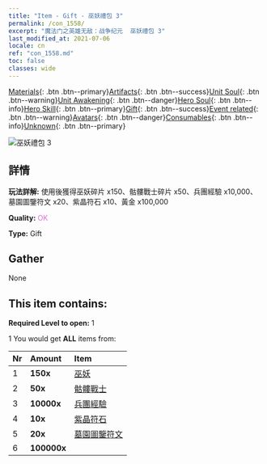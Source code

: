 ```yaml
---
title: "Item - Gift - 巫妖禮包 3"
permalink: /con_1558/
excerpt: "魔法门之英雄无敌：战争纪元  巫妖禮包 3"
last_modified_at: 2021-07-06
locale: cn
ref: "con_1558.md"
toc: false
classes: wide
---
```

 [Materials](/ItemsCN/){: .btn .btn--primary}[Artifacts](/ItemsCN/Artifacts/){: .btn .btn--success}[Unit Soul](/ItemsCN/UnitSoul/){: .btn .btn--warning}[Unit Awakening](/ItemsCN/UnitAwakening/){: .btn .btn--danger}[Hero Soul](/ItemsCN/HeroSoul/){: .btn .btn--info}[Hero Skill](/ItemsCN/HeroSkill/){: .btn .btn--primary}[Gift](/ItemsCN/Gift/){: .btn .btn--success}[Event related](/ItemsCN/Events/){: .btn .btn--warning}[Avatars](/ItemsCN/Avatars/){: .btn .btn--danger}[Consumables](/ItemsCN/Consumables/){: .btn .btn--info}[Unknown](/ItemsCN/Unknown/){: .btn .btn--primary}

 ![巫妖禮包 3](/images/t/i_907167.png)

## 詳情
 **玩法詳解:** 使用後獲得巫妖碎片 x150、骷髏戰士碎片 x50、兵團經驗 x10,000、墓園圖鑒符文 x20、紫晶符石 x10、黃金 x100,000

 **Quality:** <span style="color: #DA70D6">OK</span>

 **Type:** Gift

## Gather

  None

## This item contains:

 **Required Level to open:** 1

 1 You would get **ALL** items  from:

  | Nr | Amount |     Item    |
  |:---|:-------|:------------|
  | 1 |  **150x** | [巫妖](/cn/Items/unt_212/) |  | 
  | 2 |  **50x** | [骷髏戰士](/cn/Items/unt_208/) |  | 
  | 3 |  **10000x** | [兵團經驗](/cn/Items/con_902/) |  | 
  | 4 |  **10x** | [紫晶符石](/cn/Items/con_720/) |  | 
  | 5 |  **20x** | [墓園圖鑒符文](/cn/Items/con_755/) |  | 
  | 6 |  **100000x** | <i class="fas fa-coins"/> |  | 
